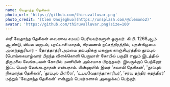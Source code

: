 ```yaml
---
name: வேதாந்த தேசிகன்
photo_url: 'https://github.com/thiruvalluvar.png'
photo_credit: '[Clem Onojeghuo](https://unsplash.com/@clemono2)'
avatar: 'https://github.com/thiruvalluvar.png?size=100'
---
```



ஸ்ரீ வேதாந்த தேசிகன் வைணவ சமயப் பெரியவர்களுள் ஒருவர். கி.பி. 1268ஆம் ஆண்டு, விபவ வருடம், புரட்டாசி மாதம், சிரவணம் நட்சத்திரத்தில், புதன்கிழமை அனந்தசூரியார் - தோத்தாத்ரி அம்மை தம்பதிக்கு மகனாக காஞ்சிபுரத்தில் தூப்புல் (பொய்கையாழ்வார் பிறந்த விளக்கொளி பெருமாள் கோயில் பகுதி) எனும் இடத்தில் திருமலை வேங்கடவன் கோயில் மணியின் அம்சமாக பிறந்தவர். இவருக்குப் பெற்றோர் இட்ட பெயர் வேங்கடநாதன் என்பதாம். பின்னாளில் இவர் 'சுவாமி தேசிகன்', 'தூப்புல் நிகமாந்த தேசிகன்', 'தூப்புல் பிள்ளை', ‘உபயவேதாந்தாசாரியர்’, ‘சர்வ தந்திர சுதந்திரர்’ மற்றும் ‘வேதாந்த தேசிகன்’ என்னும் பெயர்களால் அழைக்கப் பெற்றார்.